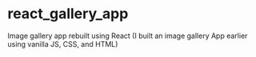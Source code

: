 # react_gallery_app
Image gallery app rebuilt using React (I built an image gallery App earlier using vanilla JS, CSS, and HTML)

